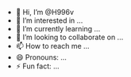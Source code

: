 - 👋 Hi, I’m @H996v
- 👀 I’m interested in ...
- 🌱 I’m currently learning ...
- 💞️ I’m looking to collaborate on ...
- 📫 How to reach me ...
- 😄 Pronouns: ...
- ⚡ Fun fact: ...

<!--hehejej.-
H996v/H996v is a ✨ special ✨ repository because its `README.md` (this file) appears on your GitHub profile.
You can click the Preview link to take a look at your changes.
--->
